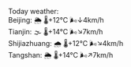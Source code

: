 Today weather:  
Beijing: 🌦   🌡️+12°C 🌬️↓4km/h  
Tianjin: 🌫  🌡️+14°C 🌬️↘7km/h  
Shijiazhuang: 🌧   🌡️+12°C 🌬️↘4km/h  
Tangshan: 🌦   🌡️+14°C 🌬️↗7km/h  
